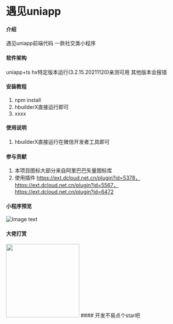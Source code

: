 # 遇见uniapp

#### 介绍
遇见uniapp前端代码 一款社交类小程序

#### 软件架构
uniapp+ts   hx特定版本运行(3.2.15.20211120)亲测可用 其他版本会报错


#### 安装教程

1.  npm install
2.  hbuilderX直接运行即可
3.  xxxx

#### 使用说明

1. hbuilderX直接运行在微信开发者工具即可

#### 参与贡献

1.  本项目图标大部分来自阿里巴巴矢量图标库
2.  使用插件 https://ext.dcloud.net.cn/plugin?id=5378，https://ext.dcloud.net.cn/plugin?id=5567，https://ext.dcloud.net.cn/plugin?id=6472


#### 小程序预览
 ![Image text](https://songhan.top/files/applets.jpg)
#### 大佬打赏
<img src="https://songhan.top/pay.jpg" width=200 height=200 />
####  开发不易点个star吧
